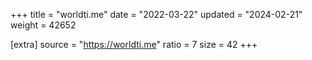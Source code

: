 +++
title = "worldti.me"
date = "2022-03-22"
updated = "2024-02-21"
weight = 42652

[extra]
source = "https://worldti.me"
ratio = 7
size = 42
+++
